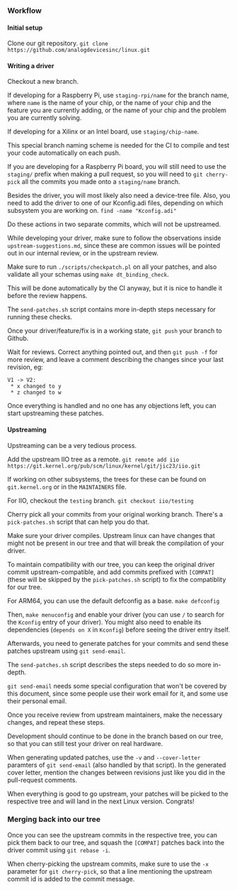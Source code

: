 ### Workflow

#### Initial setup

Clone our git repository.
`git clone https://github.com/analogdevicesinc/linux.git`

#### Writing a driver

Checkout a new branch.

If developing for a Raspberry Pi, use `staging-rpi/name` for the branch name,
where `name` is the name of your chip, or the name of your chip and the feature
you are currently adding, or the name of your chip and the problem you are
currently solving.

If developing for a Xilinx or an Intel board, use `staging/chip-name`.

This special branch naming scheme is needed for the CI to compile and test your
code automatically on each push.

If you are developing for a Raspberry Pi board, you will still need to use the
`staging/` prefix when making a pull request, so you will need to
`git cherry-pick` all the commits you made onto a `staging/name` branch.

Besides the driver, you will most likely also need a device-tree file.
Also, you need to add the driver to one of our Kconfig.adi files, depending on
which subsystem you are working on.
`find -name "Kconfig.adi"`

Do these actions in two separate commits, which will not be upstreamed.

While developing your driver, make sure to follow the observations inside
`upstream-suggestions.md`, since these are common issues will be pointed out in
our internal review, or in the upstream review.

Make sure to run `./scripts/checkpatch.pl` on all your patches, and also
validate all your schemas using `make dt_binding_check`.

This will be done automatically by the CI anyway, but it is nice to handle it
before the review happens.

The `send-patches.sh` script contains more in-depth steps necessary for running
these checks.

Once your driver/feature/fix is in a working state, `git push` your branch to
Github.

Wait for reviews. Correct anything pointed out, and then `git push -f` for more
review, and leave a comment describing the changes since your last revision, eg:
```
V1 -> V2:
 * x changed to y
 * z changed to w
```
Once everything is handled and no one has any objections left, you can start
upstreaming these patches.

#### Upstreaming

Upstreaming can be a very tedious process.

Add the upstream IIO tree as a remote.
`git remote add iio https://git.kernel.org/pub/scm/linux/kernel/git/jic23/iio.git`

If working on other subsystems, the trees for these can be found on
`git.kernel.org` or in the `MAINTAINERS` file.

For IIO, checkout the `testing` branch.
`git checkout iio/testing`

Cherry pick all your commits from your original working branch.
There's a `pick-patches.sh` script that can help you do that.

Make sure your driver compiles. Upstream linux can have changes that might not
be present in our tree and that will break the compilation of your driver.

To maintain compatibility with our tree, you can keep the original driver commit
upstream-compatible, and add commits prefixed with `[COMPAT]` (these will be
skipped by the `pick-patches.sh` script) to fix the compatiblity for our tree.

For ARM64, you can use the default defconfig as a base.
`make defconfig`

Then, `make menuconfig` and enable your driver (you can use `/` to search for 
the `Kconfig` entry of your driver).
You might also need to enable its dependencies (`depends on X` in `Kconfig`)
before seeing the driver entry itself.

Afterwards, you need to generate patches for your commits and send these patches
upstream using `git send-email`.

The `send-patches.sh` script describes the steps needed to do so more in-depth.

`git send-email` needs some special configuration that won't be covered by this
document, since some people use their work email for it, and some use their
personal email.

Once you receive review from upstream maintainers, make the necessary changes,
and repeat these steps.

Development should continue to be done in the branch based on our tree, so that
you can still test your driver on real hardware.

When generating updated patches, use the `-v`  and `--cover-letter` paramters of
`git send-email` (also handled by that script). In the generated cover letter,
mention the changes between revisions just like you did in the pull-request
comments.

When everything is good to go upstream, your patches will be picked to the
respective tree and will land in the next Linux version. Congrats!

### Merging back into our tree

Once you can see the upstream commits in the respective tree, you can pick them
back to our tree, and squash the `[COMPAT]` patches back into the driver commit
using `git rebase -i`.

When cherry-picking the upstream commits, make sure to use the `-x` parameter
for `git cherry-pick`, so that a line mentioning the upstream commit id is
added to the commit message.
